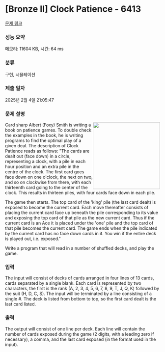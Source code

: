# [Bronze II] Clock Patience - 6413 

[문제 링크](https://www.acmicpc.net/problem/6413) 

### 성능 요약

메모리: 11604 KB, 시간: 64 ms

### 분류

구현, 시뮬레이션

### 제출 일자

2025년 2월 4일 21:05:47

### 문제 설명

<p><img alt="" src="https://onlinejudgeimages.s3-ap-northeast-1.amazonaws.com/problem/6413/1.png" style="float:right; height:218px; width:218px">Card sharp Albert (Foxy) Smith is writing a book on patience games. To double check the examples in the book, he is writing programs to find the optimal play of a given deal. The description of Clock Patience reads as follows: "The cards are dealt out (face down) in a circle, representing a clock, with a pile in each hour position and an extra pile in the centre of the clock. The first card goes face down on one o'clock, the next on two, and so on clockwise from there, with each thirteenth card going to the center of the clock. This results in thirteen piles, with four cards face down in each pile.</p>

<p>The game then starts. The top card of the 'king' pile (the last card dealt) is exposed to become the current card. Each move thereafter consists of placing the current card face up beneath the pile corresponding to its value and exposing the top card of that pile as the new current card. Thus if the current card is an Ace it is placed under the 'one' pile and the top card of that pile becomes the current card. The game ends when the pile indicated by the current card has no face down cards in it. You win if the entire deck is played out, i.e. exposed."</p>

<p>Write a program that will read in a number of shuffled decks, and play the game.</p>

### 입력 

 <p>The input will consist of decks of cards arranged in four lines of 13 cards, cards separated by a single blank. Each card is represented by two characters, the first is the rank (A, 2, 3, 4, 5, 6, 7, 8, 9, T, J, Q, K) followed by the suit (H, D, C, S). The input will be terminated by a line consisting of a single #. The deck is listed from bottom to top, so the first card dealt is the last card listed.</p>

### 출력 

 <p>The output will consist of one line per deck. Each line will contain the number of cards exposed during the game (2 digits, with a leading zero if necessary), a comma, and the last card exposed (in the format used in the input).</p>


